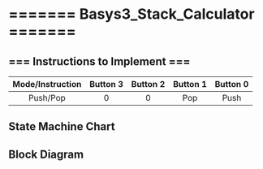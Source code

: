 # ======= Basys3_Stack_Calculator ======= #

## === Instructions to Implement === ##

Mode/Instruction | Button 3 | Button 2 | Button 1 | Button 0
:--------------: | :------: | :------: | :------: | :------:
Push/Pop | 0 | 0 | Pop | Push

## State Machine Chart

## Block Diagram
